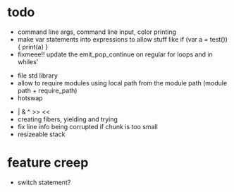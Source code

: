 # todo

* command line args, command line input, color printing
* make var statements into expressions to allow stuff like if (var a = test()) { print(a) }
* fixmeee!! update the emit_pop_continue on regular for loops and in whiles'

 + file std library
 + allow to require modules using local path from the module path (module path + require_path)
 + hotswap

* | & ^ >> <<
* creating fibers, yielding and trying
* fix line info being corrupted if chunk is too small
* resizeable stack

# feature creep

* switch statement?
